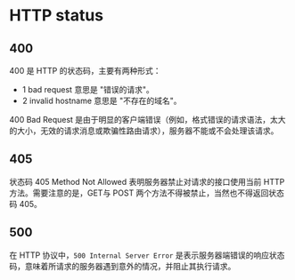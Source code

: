 # HTTP status



## 400

400 是 HTTP 的状态码，主要有两种形式：

- 1 bad request 意思是 "错误的请求"。
- 2 invalid hostname 意思是 "不存在的域名"。

400 Bad Request 是由于明显的客户端错误（例如，格式错误的请求语法，太大的大小，无效的请求消息或欺骗性路由请求），服务器不能或不会处理该请求。



## 405

状态码 405 Method Not Allowed 表明服务器禁止对请求的接口使用当前 HTTP 方法。需要注意的是，GET与 POST 两个方法不得被禁止，当然也不得返回状态码 405。



## 500

在 HTTP 协议中，`500 Internal Server Error` 是表示服务器端错误的响应状态码，意味着所请求的服务器遇到意外的情况，并阻止其执行请求。

